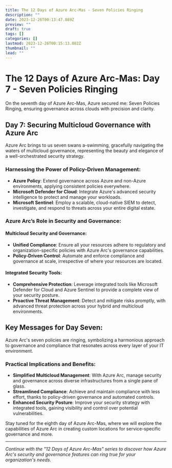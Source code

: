 ```yaml
---
title: The 12 Days of Azure Arc-Mas - Seven Policies Ringing
description: ""
date: 2023-12-26T00:13:47.889Z
preview: ""
draft: true
tags: []
categories: []
lastmod: 2023-12-26T00:15:13.082Z
thumbnail: ""
lead: ""
---
```


# The 12 Days of Azure Arc-Mas: Day 7 - Seven Policies Ringing

On the seventh day of Azure Arc-Mas, Azure secured me: Seven Policies Ringing, ensuring governance across clouds with precision and clarity.

## Day 7: Securing Multicloud Governance with Azure Arc

Azure Arc brings to us seven swans a-swimming, gracefully navigating the waters of multicloud governance, representing the beauty and elegance of a well-orchestrated security strategy.

### Harnessing the Power of Policy-Driven Management:
- **Azure Policy**: Extend governance across Azure and non-Azure environments, applying consistent policies everywhere.
- **Microsoft Defender for Cloud**: Integrate Azure's advanced security intelligence to protect and manage your workloads.
- **Microsoft Sentinel**: Employ a scalable, cloud-native SIEM to detect, investigate, and respond to threats across your entire digital estate.

### Azure Arc’s Role in Security and Governance:

#### Multicloud Security and Governance:
- **Unified Compliance**: Ensure all your resources adhere to regulatory and organization-specific policies with Azure Arc's governance capabilities.
- **Policy-Driven Control**: Automate and enforce compliance and governance at scale, irrespective of where your resources are located.

#### Integrated Security Tools:
- **Comprehensive Protection**: Leverage integrated tools like Microsoft Defender for Cloud and Azure Sentinel to provide a complete view of your security posture.
- **Proactive Threat Management**: Detect and mitigate risks promptly, with advanced threat protection across your hybrid and multicloud environments.

## Key Messages for Day Seven:
Azure Arc's seven policies are ringing, symbolizing a harmonious approach to governance and compliance that resonates across every layer of your IT environment.

### Practical Implications and Benefits:

- **Simplified Multicloud Management**: With Azure Arc, manage security and governance across diverse infrastructures from a single pane of glass.
- **Streamlined Compliance**: Achieve and maintain compliance with less effort, thanks to policy-driven governance and automated controls.
- **Enhanced Security Posture**: Improve your security strategy with integrated tools, gaining visibility and control over potential vulnerabilities.

Stay tuned for the eighth day of Azure Arc-Mas, where we will explore the capabilities of Azure Arc in creating custom locations for service-specific governance and more.

---

*Continue with the "12 Days of Azure Arc-Mas" series to discover how Azure Arc's security and governance features can ring true for your organization's needs.*

